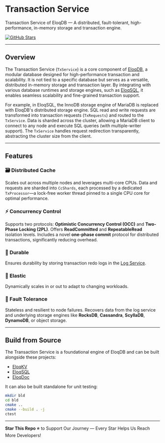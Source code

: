 # Transaction Service

Transaction Service of EloqDB — A distributed, fault-tolerant, high-performance, in-memory storage and transaction engine.

[![GitHub Stars](https://img.shields.io/github/stars/eloqdata/tx_service?style=social)](https://github.com/eloqdata/tx_service/stargazers)

---

## Overview

The Transaction Service (`TxService`) is a core component of [EloqDB](https://github.com/eloqdata), a modular database designed for high-performance transaction and scalability. It is not tied to a specific database but serves as a versatile, distributed in-memory storage and transaction layer. By integrating with various database runtimes and storage engines, such as [EloqSQL](https://github.com/eloqdata/eloqsql), it enables seamless scalability and fine-grained transaction support.

For example, in EloqSQL, the InnoDB storage engine of MariaDB is replaced with EloqDB's distributed storage engine. SQL read and write requests are transformed into transaction requests (`TxRequests`) and routed to the `TxService`. Data is sharded across the cluster, allowing a MariaDB client to connect to any node and execute SQL queries (with multiple-writer support). The `TxService` handles request redirection transparently, abstracting the cluster size from the client.

---

## Features

### 🗃️ Distributed Cache
Scales out across multiple nodes and leverages multi-core CPUs. Data and requests are sharded into `CcShards`, each processed by a dedicated `TxProcessor`—a lock-free worker thread pinned to a single CPU core for optimal performance.

### ⚡ Concurrency Control
Supports two protocols: **Optimistic Concurrency Control (OCC)** and **Two-Phase Locking (2PL)**. Offers **ReadCommitted** and **RepeatableRead** isolation levels. Includes a novel **one-phase commit** protocol for distributed transactions, significantly reducing overhead.

### 📄 Durable
Ensures durability by storing transaction redo logs in the [Log Service](https://github.com/eloqdata/log_service).

### 🔄 Elastic
Dynamically scales in or out to adapt to changing workloads.

### 💪 Fault Tolerance
Stateless and resilient to node failures. Recovers data from the log service and underlying storage engines like **RocksDB**, **Cassandra**, **ScyllaDB**, **DynamoDB**, or object storage.

---

## Build from Source

The Transaction Service is a foundational engine of EloqDB and can be built alongside these projects:
- [EloqKV](https://github.com/eloqdata/eloqkv)  
- [EloqSQL](https://github.com/eloqdata/eloqsql)  
- [EloqDoc](https://github.com/eloqdata/eloqdoc)  

It can also be built standalone for unit testing:

```bash
mkdir bld
cd bld
cmake ..
cmake --build . -j
ctest
```
---


**Star This Repo ⭐** to Support Our Journey — Every Star Helps Us Reach More Developers!  
